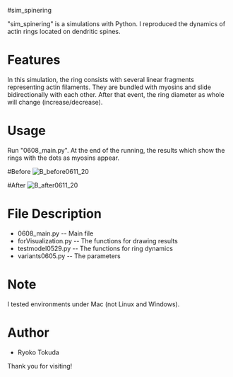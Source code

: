 #sim_spinering
 
"sim_spinering" is a simulations with Python.
I reproduced the dynamics of actin rings located on dendritic spines.
 
# Features 
In this simulation, the ring consists with several linear fragments representing actin filaments.
They are bundled with myosins and slide bidirectionally with each other.
After that event, the ring diameter as whole will change (increase/decrease).
 
# Usage
Run "0608_main.py".
At the end of the running, the results which show the rings with the dots as myosins appear.

#Before
![B_before0611_20](https://user-images.githubusercontent.com/82998157/134793240-f68663fd-8b77-406e-92a8-82466bc48de6.png)

#After
![B_after0611_20](https://user-images.githubusercontent.com/82998157/134793245-57308cf5-1194-4f1d-a24a-f704d9e1f4e3.png)

 
# File Description
* 0608_main.py -- Main file
* forVisualization.py -- The functions for drawing results
* testmodel0529.py -- The functions for ring dynamics
* variants0605.py -- The parameters

# Note
I tested environments under Mac (not Linux and Windows).
 
# Author 
* Ryoko Tokuda
  
Thank you for visiting!
